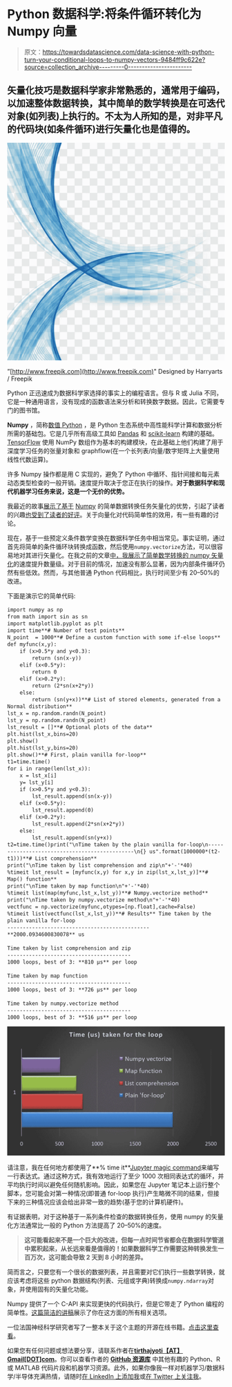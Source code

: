# Python 数据科学:将条件循环转化为 Numpy 向量

> 原文：<https://towardsdatascience.com/data-science-with-python-turn-your-conditional-loops-to-numpy-vectors-9484ff9c622e?source=collection_archive---------0----------------------->

## 矢量化技巧是数据科学家非常熟悉的，通常用于编码，以加速整体数据转换，其中简单的数学转换是在可迭代对象(如列表)上执行的。不太为人所知的是，对非平凡的代码块(如条件循环)进行矢量化也是值得的。

![](img/f43e85ba87bda3bcf0c5bcd3eec4c2c9.png)

”[http://www.freepik.com](http://www.freepik.com)" Designed by Harryarts / Freepik

Python 正迅速成为数据科学家选择的事实上的编程语言。但与 R 或 Julia 不同，它是一种通用语言，没有现成的函数语法来分析和转换数字数据。因此，它需要专门的图书馆。

**Numpy** ，简称[数值 Python](http://numpy.org) ，是 Python 生态系统中高性能科学计算和数据分析所需的基础包。它是几乎所有高级工具如 [Pandas](https://pandas.pydata.org) 和 [scikit-learn](http://scikit-learn.org/) 构建的基础。 [TensorFlow](https://www.tensorflow.org) 使用 NumPy 数组作为基本的构建模块，在此基础上他们构建了用于深度学习任务的张量对象和 graphflow(在一个长列表/向量/数字矩阵上大量使用线性代数运算)。

许多 Numpy 操作都是用 C 实现的，避免了 Python 中循环、指针间接和每元素动态类型检查的一般开销。速度提升取决于您正在执行的操作。**对于数据科学和现代机器学习任务来说，这是一个无价的优势。**

我最近的故事[展示了基于](/why-you-should-forget-for-loop-for-data-science-code-and-embrace-vectorization-696632622d5f) [Numpy](http://www.numpy.org/) 的简单数据转换任务矢量化的优势，引起了读者的兴趣[也受到了读者的好评](https://www.kdnuggets.com/2017/11/forget-for-loop-data-science-code-vectorization.html)。关于向量化对代码简单性的效用，有一些有趣的讨论。

现在，基于一些预定义条件数学变换在数据科学任务中相当常见。事实证明，通过首先将简单的条件循环块转换成函数，然后使用`numpy.vectorize`方法，可以很容易地对其进行矢量化。在我之前的文章[中，我展示了简单数学转换的 numpy 矢量化](/why-you-should-forget-for-loop-for-data-science-code-and-embrace-vectorization-696632622d5f)的速度提升数量级。对于目前的情况，加速没有那么显著，因为内部条件循环仍然有些低效。然而，与其他普通 Python 代码相比，执行时间至少有 20–50%的改进。

下面是演示它的简单代码:

```
import numpy as np
from math import sin as sn
import matplotlib.pyplot as plt
import time**# Number of test points**
N_point  = 1000**# Define a custom function with some if-else loops**
def myfunc(x,y):
    if (x>0.5*y and y<0.3):
        return (sn(x-y))
    elif (x<0.5*y):
        return 0
    elif (x>0.2*y):
        return (2*sn(x+2*y))
    else:
        return (sn(y+x))**# List of stored elements, generated from a Normal distribution**
lst_x = np.random.randn(N_point)
lst_y = np.random.randn(N_point)
lst_result = []**# Optional plots of the data**
plt.hist(lst_x,bins=20)
plt.show()
plt.hist(lst_y,bins=20)
plt.show()**# First, plain vanilla for-loop**
t1=time.time()
for i in range(len(lst_x)):
    x = lst_x[i]
    y= lst_y[i]
    if (x>0.5*y and y<0.3):
        lst_result.append(sn(x-y))
    elif (x<0.5*y):
        lst_result.append(0)
    elif (x>0.2*y):
        lst_result.append(2*sn(x+2*y))
    else:
        lst_result.append(sn(y+x))
t2=time.time()print("\nTime taken by the plain vanilla for-loop\n----------------------------------------------\n{} us".format(1000000*(t2-t1)))**# List comprehension**
print("\nTime taken by list comprehension and zip\n"+'-'*40)
%timeit lst_result = [myfunc(x,y) for x,y in zip(lst_x,lst_y)]**# Map() function**
print("\nTime taken by map function\n"+'-'*40)
%timeit list(map(myfunc,lst_x,lst_y))**# Numpy.vectorize method**
print("\nTime taken by numpy.vectorize method\n"+'-'*40)
vectfunc = np.vectorize(myfunc,otypes=[np.float],cache=False)
%timeit list(vectfunc(lst_x,lst_y))**# Results** Time taken by the plain vanilla for-loop
----------------------------------------------
**2000.0934600830078** us

Time taken by list comprehension and zip
----------------------------------------
1000 loops, best of 3: **810 µs** per loop

Time taken by map function
----------------------------------------
1000 loops, best of 3: **726 µs** per loop

Time taken by numpy.vectorize method
----------------------------------------
1000 loops, best of 3: **516 µs** per loop
```

![](img/de6faa35b4c510c74f22198bde40bca7.png)

请注意，我在任何地方都使用了**% time it**[Jupyter magic command](http://ipython.readthedocs.io/en/stable/interactive/magics.html)来编写一行表达式。通过这种方式，我有效地运行了至少 1000 次相同表达式的循环，并平均执行时间以避免任何随机影响。因此，如果您在 Jupyter 笔记本上运行整个脚本，您可能会对第一种情况(即普通 for-loop 执行)产生略微不同的结果，但接下来的三种情况应该会给出非常一致的趋势(基于您的计算机硬件)。

有证据表明，对于这种基于一系列条件检查的数据转换任务，使用 numpy 的矢量化方法通常比一般的 Python 方法提高了 20–50%的速度。

> **这可能看起来不是一个巨大的改进，但每一点时间节省都会在数据科学管道中累积起来，从长远来看是值得的！如果数据科学工作需要这种转换发生一百万次，这可能会导致 2 天到 8 小时的差异。**

简而言之，只要您有一个很长的数据列表，并且需要对它们执行一些数学转换，就应该考虑将这些 python 数据结构(列表、元组或字典)转换成`numpy.ndarray`对象，并使用固有的矢量化功能。

Numpy 提供了一个 C-API 来实现更快的代码执行，但是它带走了 Python 编程的简单性。[这篇简洁的讲稿](http://www.scipy-lectures.org/advanced/interfacing_with_c/interfacing_with_c.html)展示了你在这方面的所有相关选项。

一位法国神经科学研究者写了一整本关于这个主题的开源在线书籍。[点击这里查看](https://www.labri.fr/perso/nrougier/from-python-to-numpy/#id7)。

如果您有任何问题或想法要分享，请联系作者在[**tirthajyoti【AT】Gmail[DOT]com**](mailto:tirthajyoti@gmail.com)。你可以查看作者的 [**GitHub 资源库**](https://github.com/tirthajyoti) 中其他有趣的 Python、R 或 MATLAB 代码片段和机器学习资源。此外，如果你像我一样对机器学习/数据科学/半导体充满热情，请随时[在 LinkedIn 上添加我](https://www.linkedin.com/in/tirthajyoti-sarkar-2127aa7/)或[在 Twitter 上关注我](https://twitter.com/tirthajyotiS)。